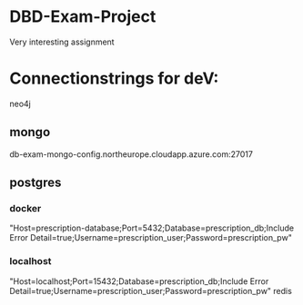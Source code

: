 # DBD-Exam-Project
Very interesting assignment



# Connectionstrings for deV:

neo4j
## mongo
db-exam-mongo-config.northeurope.cloudapp.azure.com:27017
## postgres
### docker
"Host=prescription-database;Port=5432;Database=prescription_db;Include Error Detail=true;Username=prescription_user;Password=prescription_pw"
### localhost
"Host=localhost;Port=15432;Database=prescription_db;Include Error Detail=true;Username=prescription_user;Password=prescription_pw"
redis